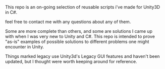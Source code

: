 This repo is an on-going selection of reusable scripts i've made for Unity3D in C#.

feel free to contact me with any questions about any of them. 

Some are more complete than others, and some are solutions I came up with when I was very new to Unity and C#.  This repo is intended to prove "as-is" examples of possible solutions to different problems one might encounter in Unity.  

Things marked legacy use Unity3d's Legacy GUI features and haven't been updated, but I thought were worth keeping around for reference.  
